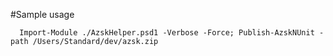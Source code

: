 
#Sample usage

      Import-Module ./AzskHelper.psd1 -Verbose -Force; Publish-AzskNUnit -path /Users/Standard/dev/azsk.zip
